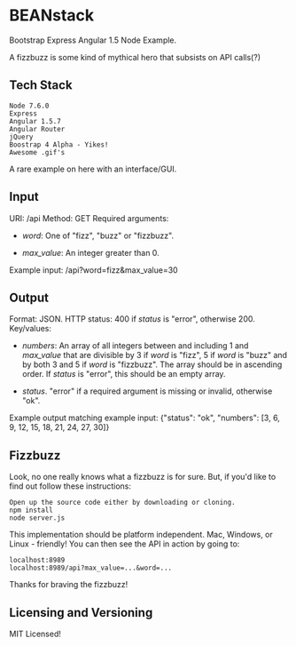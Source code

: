 # BEANstack

Bootstrap Express Angular 1.5 Node Example.

A fizzbuzz is some kind of mythical hero that subsists on API calls(?)

## Tech Stack

```
Node 7.6.0
Express
Angular 1.5.7
Angular Router
jQuery
Boostrap 4 Alpha - Yikes!
Awesome .gif's
```

A rare example on here with an interface/GUI.

## Input

URI: /api
Method: GET
Required arguments:

* *word*: One of "fizz", "buzz" or "fizzbuzz".

* *max_value*: An integer greater than 0.

Example input:
    /api?word=fizz&max_value=30

## Output

Format: JSON.
HTTP status: 400 if *status* is "error", otherwise 200.
Key/values:

* *numbers*: An array of all integers between and including 1 and *max_value*
that are divisible by 3 if *word* is "fizz", 5 if *word* is "buzz" and by both
3 and 5 if *word* is "fizzbuzz". The array should be in ascending order. If
*status* is "error", this should be an empty array.

* *status*. "error" if a required argument is missing or invalid, otherwise
"ok".

Example output matching example input:
    {"status": "ok", "numbers": [3, 6, 9, 12, 15, 18, 21, 24, 27, 30]}

## Fizzbuzz
Look, no one really knows what a fizzbuzz is for sure. But, if you'd like to find out follow these instructions:

```
Open up the source code either by downloading or cloning.
npm install
node server.js
```

This implementation should be platform independent. Mac, Windows, or Linux - friendly!
You can then see the API in action by going to:

```
localhost:8989
localhost:8989/api?max_value=...&word=...
```

Thanks for braving the fizzbuzz!

## Licensing and Versioning

MIT Licensed!